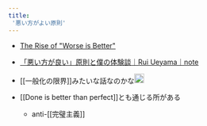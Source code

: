 ```yaml
---
title:
 '悪い方がよい原則'
---
```


- [The Rise of "Worse is Better"](http://chasen.org/~daiti-m/text/worse-is-better-ja.html)
- [「悪い方が良い」原則と僕の体験談｜Rui Ueyama｜note](https://note.com/ruiu/n/n9948f0cc3ed3)

- [[一般化の限界]]みたいな話なのかな<img src='https://scrapbox.io/api/pages/blu3mo-public/blu3mo/icon' alt='blu3mo.icon' height="19.5"/>
- [[Done is better than perfect]]とも通じる所がある
    - anti-[[完璧主義]]

